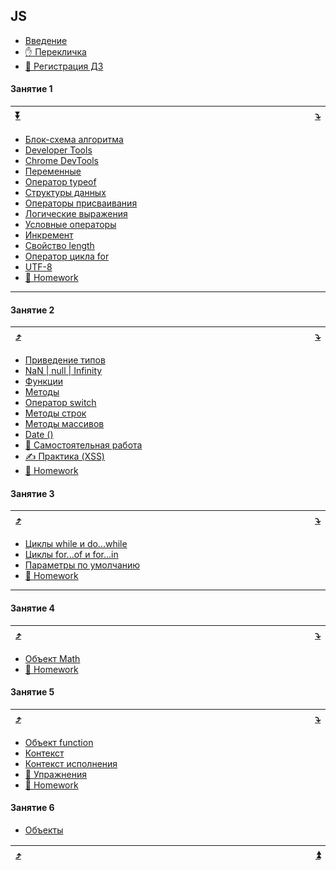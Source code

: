 <a name="toc-top"></a>
## JS
  * [Введение](https://github.com/garevna/js-course/wiki/introduction)
  * [✋️ Перекличка](https://docs.google.com/forms/d/e/1FAIpQLScGN1NIrWMu42sr3lVGOzf3KHd4099eSnRHMOokIpnjXKSSjw/viewform)
  * [🔗 Регистрация ДЗ](https://docs.google.com/forms/d/e/1FAIpQLScoUhG6mHKhnPYZKBbjocQ496LjCZkkPYLV8Mudu4DIK6UjFQ/viewform)

<a name="toc-1"></a>
#### Занятие 1
| [:arrow_double_down:](#toc-bottom) | <img width="800"/> | [:arrow_heading_down:](#toc-2) |
|-|-|-|
  * [Блок-схема алгоритма](https://github.com/garevna/js-course/wiki/Block-diagram)
  * [Developer Tools](https://github.com/garevna/js-course/wiki/developer-tools)
  * [Chrome DevTools](https://github.com/garevna/js-course/wiki/chrome-dev-tools)
  * [Переменные](https://github.com/garevna/js-course/wiki/var)
  * [Оператор typeof](https://github.com/garevna/js-course/wiki/typeof)
  * [Структуры данных](https://github.com/garevna/js-course/wiki/data-structures)
  * [Операторы присваивания](https://github.com/garevna/js-course/wiki/Assignments)
  * [Логические выражения](https://github.com/garevna/js-course/wiki/Boolean)
  * [Условные операторы](https://github.com/garevna/js-course/wiki/Conditional-operators)
  * [Инкремент](https://github.com/garevna/js-course/wiki/Increment)
  * [Свойство length](https://github.com/garevna/js-course/wiki/length)
  * [Оператор цикла for](https://github.com/garevna/js-course/wiki/for)
  * [UTF-8](https://github.com/garevna/js-course/wiki/UTF-8)
  * [💼 Homework](https://github.com/garevna/js-course/wiki/hw-01)
***

<a name="toc-2"></a>
#### Занятие 2

| [:arrow_heading_up:](#toc-1) | <img width="800"/> | [:arrow_heading_down:](#toc-3) |
|-|-|-|

* [Приведение типов](https://github.com/garevna/js-course/wiki/data-types-conversion)
* [NaN | null | Infinity](https://github.com/garevna/js-course/wiki/NaN-null-Infinity)
* [Функции](https://github.com/garevna/js-course/wiki/function)
* [Методы](https://github.com/garevna/js-course/wiki/method)
* [Оператор switch](https://github.com/garevna/js-course/wiki/switch)
* [Методы строк](https://github.com/garevna/js-course/wiki/Strings-methods)
* [Методы массивов](https://github.com/garevna/js-course/wiki/Array-methods)
* [Date ()](https://github.com/garevna/js-course/wiki/Date-constructor)
* [📝 Самостоятельная работа](https://github.com/garevna/js-course/wiki/self-work-02)
* [✍️ Практика (XSS)](https://github.com/garevna/js-course/wiki/XSS)
* [💼 Homework](https://github.com/garevna/js-course/wiki/hw-02)

<a name="toc-3"></a>
#### Занятие 3
| [:arrow_heading_up:](#toc-2) | <img width="800"/> | [:arrow_heading_down:](#toc-4) |
|-|-|-|

* [Циклы while и do...while](https://github.com/garevna/js-course/wiki/while)
* [Циклы for...of и for...in](https://github.com/garevna/js-course/wiki/for-of-and-for-in)
* [Параметры по умолчанию](https://github.com/garevna/js-course/wiki/default-params-values)
* [💼 Homework](https://github.com/garevna/js-course/wiki/hw-03)
***
<a name="toc-4"></a>
#### Занятие 4
| [:arrow_heading_up:](#toc-3) | <img width="800"/> | [:arrow_heading_down:](#toc-5) |
|-|-|-|

* [Объект Math](https://github.com/garevna/js-course/wiki/Math)
* [💼 Homework](https://github.com/garevna/js-course/wiki/hw-04)

<a name="toc-5"></a>
#### Занятие 5
| [:arrow_heading_up:](#toc-4) | <img width="800"/> | [:arrow_heading_down:](#toc-6) |
|-|-|-|

* [Объект function](https://github.com/garevna/js-course/wiki/function-object)
* [Контекст](https://github.com/garevna/js-course/wiki/context)
* [Контекст исполнения](https://github.com/garevna/js-course/wiki/execution-context)
*   [💼 Упражнения](https://docs.google.com/forms/d/e/1FAIpQLSc1dKqyxEoSI9Z61KNtXPu7DUdIjFoNw7S_c-HDY8iCkmPonQ/viewform)
* [💼 Homework](https://github.com/garevna/js-course/wiki/hw-05 "открывайте в новой вкладке")

<a name="toc-6"></a>
#### Занятие 6
* [Объекты](https://github.com/garevna/js-course/wiki/objects)

| [:arrow_heading_up:](#toc-6) | <a name="toc-bottom"><img width="800"/></a> | [:arrow_double_up:](#toc-top) |
|-|-|-|